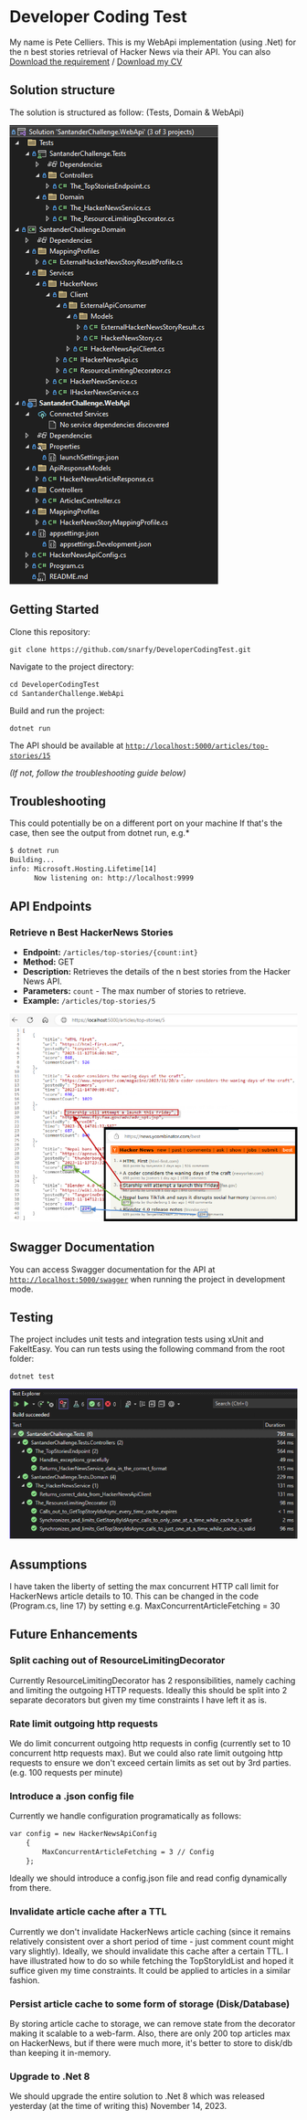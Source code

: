 # Developer Coding Test

My name is Pete Celliers. This is my WebApi implementation (using .Net) for the n best stories retrieval of Hacker News via their API.
You can also [Download the requirement](./.ReadmeAssets/requirement.pdf)  / [Download my CV](./.ReadmeAssets/CV.pdf)

## Solution structure

The solution is structured as follow: (Tests, Domain & WebApi)

![Solution Structure](./.ReadmeAssets/solution_structure.png "Solution Structure")

## Getting Started

Clone this repository:

```
git clone https://github.com/snarfy/DeveloperCodingTest.git
```

Navigate to the project directory:

```
cd DeveloperCodingTest
cd SantanderChallenge.WebApi
```
Build and run the project:

```
dotnet run
```

The API should be available at  [`http://localhost:5000/articles/top-stories/15`](http://localhost:5000/articles/top-stories/15)

*(If not, follow the troubleshooting guide below)*

## Troubleshooting
This could potentially be on a different port on your machine
If that's the case, then see the output from dotnet run, e.g.*
```
$ dotnet run
Building...
info: Microsoft.Hosting.Lifetime[14]
      Now listening on: http://localhost:9999
```

## API Endpoints

### Retrieve n Best HackerNews Stories

- **Endpoint:** `/articles/top-stories/{count:int}`
- **Method:** GET
- **Description:** Retrieves the details of the n best stories from the Hacker News API.
- **Parameters:** `count` - The max number of stories to retrieve.
- **Example:** `/articles/top-stories/5`

![Output](./.ReadmeAssets/output.png "Output")

## Swagger Documentation

You can access Swagger documentation for the API at  [`http://localhost:5000/swagger`](http://localhost:5000/swagger) when running the project in development mode.

## Testing

The project includes unit tests and integration tests using xUnit and FakeItEasy. You can run tests using the following command from the root folder:
```
dotnet test
```

![Testing](./.ReadmeAssets/unit_tests.png "Testing")

## Assumptions

I have taken the liberty of setting the max concurrent HTTP call limit for HackerNews article details to 10. 
This can be changed in the code (Program.cs, line 17) by setting e.g. MaxConcurrentArticleFetching = 30

## Future Enhancements

### Split caching out of ResourceLimitingDecorator
Currently ResourceLimitingDecorator has 2 responsibilities, namely caching and limiting the outgoing HTTP requests. Ideally this should be split into 2 separate decorators but given my time constraints I have left it as is. 

### Rate limit outgoing http requests
We do limit concurrent outgoing http requests in config (currently set to 10 concurrent http requests max).
But we could also rate limit outgoing http requests to ensure we don't exceed certain limits as set out by 3rd parties. (e.g. 100 requests per minute)

### Introduce a .json config file
Currently we handle configuration programatically as follows:
```
var config = new HackerNewsApiConfig
    {
        MaxConcurrentArticleFetching = 3 // Config
    };
```
Ideally we should introduce a config.json file and read config dynamically from there. 

### Invalidate article cache after a TTL
Currently we don't invalidate HackerNews article caching (since it remains relatively consistent over a short period of time - just comment count might vary slightly). Ideally, we should invalidate this cache after a certain TTL. I have illustrated how to do so while fetching the TopStoryIdList and hoped it suffice given my time constraints. It could be applied to articles in a similar fashion.

### Persist article cache to some form of storage (Disk/Database)
By storing article cache to storage, we can remove state from the decorator making it scalable to a web-farm. 
Also, there are only 200 top articles max on HackerNews, but if there were much more, it's better to store to disk/db than keeping it in-memory.

### Upgrade to .Net 8
We should upgrade the entire solution to .Net 8 which was released yesterday (at the time of writing this) November 14, 2023.
